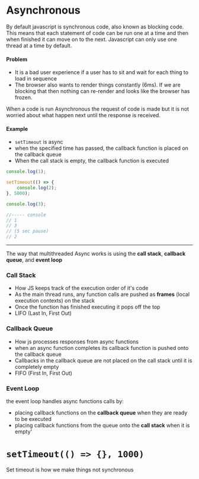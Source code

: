 # Asynchronous

By default javascript is synchronous code, also known as blocking code. This means that each statement of code can be run one at a time and then when finished it can move on to the next. Javascript can only use one thread at a time by default.

#### Problem

* It is a bad user experience if a user has to sit and wait for each thing to load in sequence
* The browser also wants to render things constantly (6ms). If we are blocking that then nothing can re-render and looks like the browser has frozen.

When a code is run Asynchronous the request of code is made but it is not worried about what happen next until the response is received.

#### Example

* `setTimeout` is async
* when the specified time has passed, the callback function is placed on the callback queue
* When the call stack is empty, the callback function is executed

```js
console.log(1);

setTimeout(() => {
    console.log(2);
}, 5000);

console.log(3);

//----- console
// 1
// 3
// (5 sec pause)
// 2
```

---

The way that multithreaded Async works is using the **call stack**, **callback queue**, and **event loop**

### Call Stack

* How JS keeps track of the execution order of it's code
* As the main thread runs, any function calls are pushed as **frames** (local execution contexts) on the stack
* Once the function has finished executing it pops off the top
* LIFO (Last In, First Out)

### Callback Queue

* How js processes responses from async functions
* when an async function completes its callback function is pushed onto the callback queue
* Callbacks in the callback queue are not placed on the call stack until it is completely empty
* FIFO (First In, First Out)

### Event Loop

the event loop handles async functions calls by:

* placing callback functions on the **callback queue** when they are ready to be executed
* placing callback functions from the queue onto the **call stack** when it is empty'



# `setTimeout(() => {}, 1000)`

Set timeout is how we make things not synchronous


